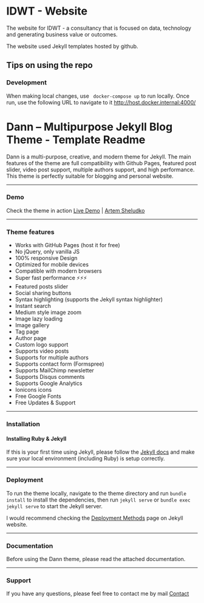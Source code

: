 # IDWT - Website

The website for IDWT - a consultancy that is focused on data, technology and generating business value or outcomes. 

The website used Jekyll templates hosted by github.

## Tips on using the repo

### Development

When making local changes, use ``` docker-compose up``` to run locally. Once run, use the following URL to navigate to it http://host.docker.internal:4000/

# Dann – Multipurpose Jekyll Blog Theme - Template Readme

Dann is a multi-purpose, creative, and modern theme for Jekyll. The main features of the theme are full compatibility with Github Pages, featured post slider, video post support, multiple authors support, and high performance. This theme is perfectly suitable for blogging and personal website.

* * *

### Demo

Check the theme in action [Live Demo](https://dann-jekyll.netlify.app/) |
[Artem Sheludko](https://jekyllthemes.io/developers/artem-sheludko)

* * *

### Theme features

- Works with GitHub Pages (host it for free)
- No jQuery, only vanilla JS
- 100% responsive Design
- Optimized for mobile devices
- Compatible with modern browsers
- Super fast performance ⚡⚡⚡
- Featured posts slider
- Social sharing buttons
- Syntax highlighting (supports the Jekyll syntax highlighter)
- Instant search
- Medium style image zoom
- Image lazy loading
- Image gallery
- Tag page
- Author page
- Custom logo support
- Supports video posts
- Supports for multiple authors
- Supports contact form (Formspree)
- Supports MailChimp newsletter
- Supports Disqus comments
- Supports Google Analytics
- Ionicons icons
- Free Google Fonts
- Free Updates & Support

* * *

### Installation

#### Installing Ruby & Jekyll

If this is your first time using Jekyll, please follow the [Jekyll docs](https://jekyllrb.com/docs/installation/) and make sure your local environment (including Ruby) is setup correctly.

* * *

### Deployment

To run the theme locally, navigate to the theme directory and run `bundle install` to install the dependencies, then run `jekyll serve` or `bundle exec jekyll serve` to start the Jekyll server.

I would recommend checking the [Deployment Methods](https://jekyllrb.com/docs/deployment-methods/) page on Jekyll website.

* * *

### Documentation

Before using the Dann theme, please read the attached documentation.

* * *

### Support

<p>If you have any questions, please feel free to contact me by mail <a href="mailto:hi.artemsheludko@gmail.com">Contact</a><p>